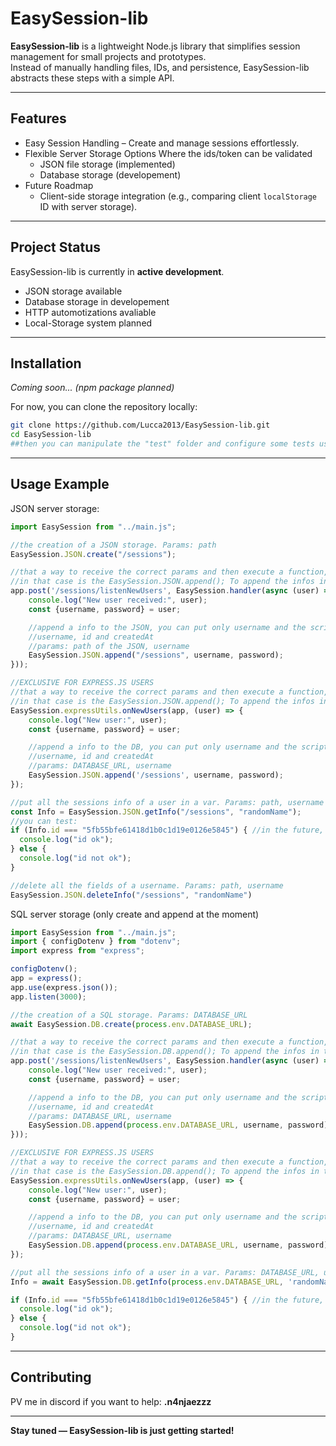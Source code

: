 # EasySession-lib

**EasySession-lib** is a lightweight Node.js library that simplifies session management for small projects and prototypes.  
Instead of manually handling files, IDs, and persistence, EasySession-lib abstracts these steps with a simple API.

---

## Features

- Easy Session Handling – Create and manage sessions effortlessly.
- Flexible Server Storage Options Where the ids/token can be validated
  - JSON file storage (implemented)
  - Database storage (developement)
- Future Roadmap  
  - Client-side storage integration (e.g., comparing client `localStorage` ID with server storage).

---

## Project Status

EasySession-lib is currently in **active development**.

- JSON storage available
- Database storage in developement
- HTTP automotizations avaliable
- Local-Storage system planned

---

## Installation

_Coming soon... (npm package planned)_

For now, you can clone the repository locally:

```bash
git clone https://github.com/Lucca2013/EasySession-lib.git
cd EasySession-lib
##then you can manipulate the "test" folder and configure some tests using npm test (remember to configure in package.json)
```

---

## Usage Example

JSON server storage:

```js
import EasySession from "../main.js";

//the creation of a JSON storage. Params: path
EasySession.JSON.create("/sessions");

//that a way to receive the correct params and then execute a function,
//in that case is the EasySession.JSON.append(); To append the infos in the JSON
app.post('/sessions/listenNewUsers', EasySession.handler(async (user) => {
    console.log("New user received:", user);
    const {username, password} = user;

    //append a info to the JSON, you can put only username and the script will create the fields:
    //username, id and createdAt
    //params: path of the JSON, username
    EasySession.JSON.append("/sessions", username, password);
}));

//EXCLUSIVE FOR EXPRESS.JS USERS
//that a way to receive the correct params and then execute a function,
//in that case is the EasySession.JSON.append(); To append the infos in the JSON
EasySession.expressUtils.onNewUsers(app, (user) => {
    console.log("New user:", user);
    const {username, password} = user;

    //append a info to the DB, you can put only username and the script will create the fields:
    //username, id and createdAt
    //params: DATABASE_URL, username
    EasySession.JSON.append('/sessions', username, password);
});

//put all the sessions info of a user in a var. Params: path, username
const Info = EasySession.JSON.getInfo("/sessions", "randomName");
//you can test:
if (Info.id === "5fb55bfe61418d1b0c1d19e0126e5845") { //in the future, you will put the id who is in the LocalStorage of the user to compare
  console.log("id ok"); 
} else {
  console.log("id not ok");
}

//delete all the fields of a username. Params: path, username
EasySession.JSON.deleteInfo("/sessions", "randomName")
```

SQL server storage (only create and append at the moment)

```js
import EasySession from "../main.js";
import { configDotenv } from "dotenv";
import express from "express";

configDotenv();
app = express();
app.use(express.json());
app.listen(3000); 

//the creation of a SQL storage. Params: DATABASE_URL
await EasySession.DB.create(process.env.DATABASE_URL);

//that a way to receive the correct params and then execute a function,
//in that case is the EasySession.DB.append(); To append the infos in the DB
app.post('/sessions/listenNewUsers', EasySession.handler(async (user) => {
    console.log("New user received:", user);
    const {username, password} = user;

    //append a info to the DB, you can put only username and the script will create the fields:
    //username, id and createdAt
    //params: DATABASE_URL, username
    EasySession.DB.append(process.env.DATABASE_URL, username, password);
}));

//EXCLUSIVE FOR EXPRESS.JS USERS
//that a way to receive the correct params and then execute a function,
//in that case is the EasySession.DB.append(); To append the infos in the DB
EasySession.expressUtils.onNewUsers(app, (user) => {
    console.log("New user:", user);
    const {username, password} = user;

    //append a info to the DB, you can put only username and the script will create the fields:
    //username, id and createdAt
    //params: DATABASE_URL, username
    EasySession.DB.append(process.env.DATABASE_URL, username, password);
});

//put all the sessions info of a user in a var. Params: DATABASE_URL, username
Info = await EasySession.DB.getInfo(process.env.DATABASE_URL, 'randomName')

if (Info.id === "5fb55bfe61418d1b0c1d19e0126e5845") { //in the future, you will put the id who is in the LocalStorage of the user to compare
  console.log("id ok"); 
} else {
  console.log("id not ok");
}

```

---

## Contributing

PV me in discord if you want to help:
**.n4njaezzz**

---

**Stay tuned — EasySession-lib is just getting started!**
